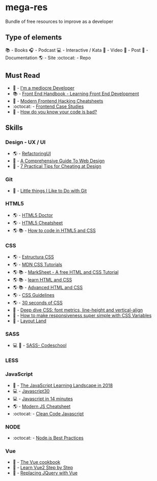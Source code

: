 # mega-res
Bundle of free resources to improve as a developer

## Type of elements
:books: - Books
:headphones: - Podcast
:computer: - Interactive / Kata
:movie_camera: - Video
:page_facing_up: - Post
:bookmark_tabs: - Documentation
:earth_americas: - Site
:octocat: - Repo

## Must Read

+ :page_facing_up: - [I'm a mediocre Developer](https://dev.to/sobolevn/i-am-a-mediocre-developer--30hn)
+ :books: - [Front End Handbook - Learning Front End Development](https://www.gitbook.com/book/frontendmasters/front-end-handbook-2017/details)
+ :page_facing_up: - [Modern Frontend Hacking Cheatsheets](https://medium.freecodecamp.org/modern-frontend-hacking-cheatsheets-df9c2566c72a)
+ :octocat: - [Frontend Case Studies](https://github.com/andrew--r/frontend-case-studies)
+ :page_facing_up: - [How do you know your code is bad?](https://dev.to/bob/how-do-you-know-your-code-is-bad)

## Skills

### Design - UX / UI
+ :earth_americas: - [RefactoringUI](https://refactoringui.com/)
+ :page_facing_up: - [A Comprehensive Guide To Web Design](https://www.smashingmagazine.com/2017/11/comprehensive-guide-web-design/)
+ :page_facing_up: - [7 Practical Tips for Cheating at Design](https://medium.com/refactoring-ui/7-practical-tips-for-cheating-at-design-40c736799886)

### Git
+ :page_facing_up: - [Little things I Like to Do with Git](https://csswizardry.com/2017/05/little-things-i-like-to-do-with-git/)

### HTML5
+ :earth_americas: - [HTML5 Doctor](http://html5doctor.com/)
+ :earth_americas: - [HTML5 Cheatsheet](https://digital.com/tools/html-cheatsheet/)
+ :earth_americas: :books: - [How to code in HTML5 and CSS](http://howtocodeinhtml.com/#toc)

### CSS
+ :earth_americas: - [Estructura CSS](http://es.learnlayout.com/)
+ :earth_americas: - [MDN CSS Tutorials](https://developer.mozilla.org/es/docs/Web/CSS/Tutorials)
+ :earth_americas: :books: - [MarkSheet - A free HTML and CSS Tutorial](https://marksheet.io/)
+ :earth_americas: :books: - [learn HTML and CSS](https://learn.shayhowe.com/html-css/)
+ :earth_americas: :books: - [Advanced HTML and CSS](https://learn.shayhowe.com/advanced-html-css/)
+ :earth_americas: - [CSS Guidelines](https://cssguidelin.es/)
+ :earth_americas: - [30 seconds of CSS](https://atomiks.github.io/30-seconds-of-css/)
+ :page_facing_up: - [Deep dive CSS: font metrics, line-height and vertical-align](http://iamvdo.me/en/blog/css-font-metrics-line-height-and-vertical-align)
+ :page_facing_up: - [How to make responsiveness super simple with CSS Variables](https://medium.freecodecamp.org/how-to-make-responsiveness-super-simple-with-css-variables-8c90ebf80d7f)
+ :movie_camera: - [Layout Land](https://www.youtube.com/channel/UC7TizprGknbDalbHplROtag)

### SASS

+ :computer: :movie_camera: - [SASS- Codeschool](http://sass.codeschool.com/levels/1)

### LESS

### JavaScript
+ :page_facing_up: - [The JavaScript Learning Landscape in 2018](https://css-tricks.com/javascript-learning-landscape-2018/)
+ :computer: - [Javascript30](https://javascript30.com/)
+ :computer: - [Javascript in 14 minutes](https://jgthms.com/javascript-in-14-minutes/)
+ :earth_americas: - [Modern JS Cheatsheet](https://mbeaudru.github.io/modern-js-cheatsheet/)
+ :octocat: - [Clean Code Javascript](https://github.com/ryanmcdermott/clean-code-javascript)


### NODE
+ :octocat: - [Node.js Best Practices](https://github.com/i0natan/nodebestpractices)

### Vue
+ :bookmark_tabs: - [The Vue cookbook](https://vuejs.org/v2/cookbook/)
+ :movie_camera: - [Learn Vue2 Step by Step](https://laracasts.com/series/learn-vue-2-step-by-step)
+ :page_facing_up: - [Replacing JQuery with Vue](https://www.smashingmagazine.com/2018/02/jquery-vue-javascript/)
